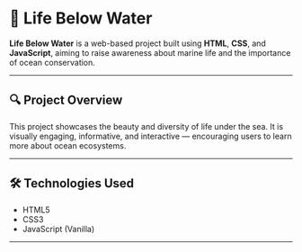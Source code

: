 # 🌊 Life Below Water

**Life Below Water** is a web-based project built using **HTML**, **CSS**, and **JavaScript**, aiming to raise awareness about marine life and the importance of ocean conservation.

---

## 🔍 Project Overview

This project showcases the beauty and diversity of life under the sea. It is visually engaging, informative, and interactive — encouraging users to learn more about ocean ecosystems.

---

## 🛠️ Technologies Used

- HTML5
- CSS3
- JavaScript (Vanilla)

---
